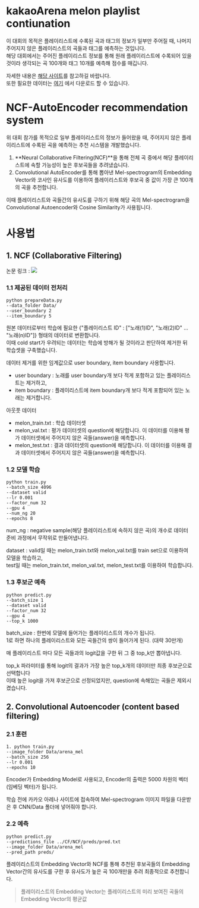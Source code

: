 # kakaoArena melon playlist contiunation

이 대회의 목적은 플레이리스트에 수록된 곡과 태그의 정보가 일부만 주어질 때, 나머지 주어지지 않은 플레이리스트의 곡들과 태그를 예측하는 것입니다.<br/>
해당 대회에서는 주어진 플레이리스트 정보를 통해 원래 플레이리스트에 수록되어 있을 것이라 생각되는 곡 100개와 태그 10개를 예측해 점수를 매깁니다.

자세한 내용은 [해당 사이트](https://arena.kakao.com/c/7)를 참고하길 바랍니다.<br/>
또한 필요한 데이터는 [여기](https://arena.kakao.com/c/7/data) 에서 다운로드 할 수 있습니다.


# NCF-AutoEncoder recommendation system

위 대회 참가를 목적으로 일부 플레이리스트의 정보가 들어왔을 때, 주어지지 않은 플레이리스트에 수록된 곡을 예측하는 추천 시스템을 개발했습니다. 

1. **Neural Collaborative Filtering(NCF)**을 통해 전체 곡 중에서 해당 플레이리스트에 속할 가능성이 높은 후보곡들을 추려냈습니다.
2. Convolutional AutoEncoder를 통해 뽑아낸 Mel-spectrogram의 Embedding Vector와 코사인 유사도를 이용하여 플레이리스트와 후보곡 중 값이 가장 큰 100개의 곡을 추천합니다.

이때 플레이리스트와 곡들간의 유사도를 구하기 위해 해당 곡의 Mel-spectrogram을 Convolutional Autoencoder와 Cosine Similarity가 사용됩니다.



# 사용법

## 1. NCF (Collaborative Filtering)
논문 링크 : ![](https://arxiv.org/abs/1708.05031)

### 1.1 제공된 데이터 전처리 

```
python prepareData.py
--data_folder Data/ 
--user_boundary 2 
--item_boundary 5
```

원본 데이터로부터 학습에 필요한 {"플레이리스트 ID" : ["노래(1)ID", "노래(2)ID" ... "노래(n)ID"]} 형태의 데이터로 변환합니다.<br/>
이때 cold start가 우려되는 데이터는 학습에 방해가 될 것이라고 판단하여 제거한 뒤 학습셋을 구축했습니다.

데이터 제거를 위한 임계값으로 user boundary, item boundary 사용합니다.
* user boundary : 노래를 user boundary개 보다 적게 포함하고 있는 플레이리스트는 제거하고,  
* item boundary : 플레이리스트에 item boundary개 보다 적게 포함되어 있는 노래는 제거합니다.

아웃풋 데이터
* melon_train.txt : 학습 데이터셋
* melon_val.txt : 평가 데이터셋의 question에 해당합니다. 이 데이터를 이용해 평가 데이터셋에서 주어지지 않은 곡들(answer)을 예측합니다.
* melon_test.txt : 결과 데이터셋의 question에 해당합니다. 이 데이터를 이용해 결과 데이터셋에서 주어지지 않은 곡들(answer)을 예측합니다.



### 1.2 모델 학습

```
python train.py 
--batch_size 4096
--dataset valid
--lr 0.001
--factor_num 32
--gpu 4
--num_ng 20
--epochs 8
```

num_ng : negative sample(해당 플레이리스트에 속하지 않은 곡)의 개수로 데이터 준비 과정에서 무작위로 만들어냅니다. 

dataset : valid일 때는 melon_train.txt와 melon_val.txt를 train set으로 이용하여 모델을 학습하고,<br/>
          test일 때는 melon_train.txt, melon_val.txt, melon_test.txt를 이용하여 학습합니다.
          

### 1.3 후보군 예측
```
python predict.py 
--batch_size 1 
--dataset valid 
--factor_num 32 
--gpu 4 
--top_k 1000
```

batch_size :  한번에 모델에 들어가는 플레이리스트의 개수가 됩니다.<br/>
              1로 하면 하나의 플레이리스트와 모든 곡들간의 쌍이 들어가게 된다. (대략 30만개) 


매 플레이리스트 마다 모든 곡들과의 logit값을 구한 뒤 그 중 top_k만 뽑아냅니다.

top_k 파라미터를 통해 logit의 결과가 가장 높은 top_k개의 데이터만 최종 후보군으로 선택합니다<br/>
이때 높은 logit을 가져 후보군으로 선정되었지만, question에 속해있는 곡들은 제외시켰습니다.



## 2. Convolutional Autoencoder (content based filtering)

### 2.1 훈련
```
1. python train.py
--image_folder Data/arena_mel
--batch_size 256
--lr 0.001
--epochs 10
```

Encoder가 Embedding Model로 사용되고, Encoder의 출력은 5000 차원의 벡터(임베딩 벡터)가 됩니다.

학습 전에 카카오 아레나 사이트에 접속하여 Mel-spectrogram 이미지 파일을 다운받은 후 CNN/Data 폴더에 넣어줘야 합니다.


### 2.2 예측
```
python predict.py
--predictions_file ../CF/NCF/preds/pred.txt
--image_folder Data/arena_mel
--pred_path preds/
```

플레이리스트의 Embedding Vector와 NCF를 통해 추천된 후보곡들의 Embedding Vector간의 유사도를 구한 후 유사도가 높은 곡 100개만을 추려 최종적으로 추천합니다.
> 플레이리스트의 Embedding Vector는 플레이리스트의 미리 보여진 곡들의 Embedding Vector의 평균값

